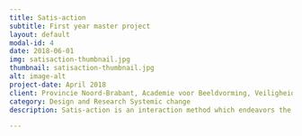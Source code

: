 ```yaml
---
title: Satis-action
subtitle: First year master project
layout: default
modal-id: 4
date: 2018-06-01
img: satisaction-thumbnail.jpg
thumbnail: satisaction-thumbnail.jpg
alt: image-alt
project-date: April 2018
client: Provincie Noord-Brabant, Academie voor Beeldvorming, Veiligheidshuis Zuid-Holland Zuid, Koninklijke Landmacht
category: Design and Research Systemic change
description: Satis-action is an interaction method which endeavors the environment and dynamics of people, communities and organisations around a specific case, preferably a human being. The satis-action method is designed on wicked problems of specific cases in complex environments. It tries to achieve a more balanced and sustainable environment. The satis-action methodology is created during the M1.1 Design study project, the accompanied tool System Constellation Play XL is designed to do empirical research on the method in practice with the use of the quantitative research methodology intuitive inquiry. For more information see the website www.satis-action.nl

---
```

